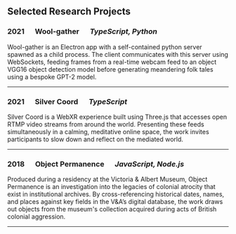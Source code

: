 ## Selected Research Projects

### 2021 &emsp; Wool-gather &emsp; _TypeScript, Python_

Wool-gather is an Electron app with a self-contained python server spawned as a child process. The client communicates with this server using WebSockets, feeding frames from a real-time webcam feed to an object VGG16 object detection model before generating meandering folk tales using a bespoke GPT-2 model.

---

### 2021 &emsp; Silver Coord &emsp; _TypeScript_

Silver Coord is a WebXR experience built using Three.js that accesses open RTMP video streams from around the world. Presenting these feeds simultaneously in a calming, meditative online space, the work invites participants to slow down and reflect on the mediated world.

---

<!-- ### 2020 &emsp; Supercollager &emsp; _Python_

Supercollager is an ongoing project exploring photography and image-making in dialogue with machine learning and computer vision. It is built in Python as a native executable CLI and as a flask microservice. It uses OpenCV, relying on the MaskRNN image segmentation model.

--- -->

### 2018 &emsp; Object Permanence &emsp; _JavaScript, Node.js_

Produced during a residency at the Victoria & Albert Museum, Object Permanence is an investigation into the legacies of colonial atrocity that exist in institutional archives. By cross-referencing historical dates, names, and places against key fields in the V&A’s digital database, the work draws out objects from the museum's collection acquired during acts of British colonial aggression.

---

<!-- ### 2018 &emsp; Gail (commission for the Bureau of Meteoranxiety) &emsp; _JavaScript, Python_

Gail is a chatbot that was developed as part of The Bureau of Meteoranxiety, an immersive theatre experience for Next Wave festival, Melbourne in 2018. It comprised a React client and a flask app written in Python.

--- -->

<!-- ### 2017 &emsp; Ratio Club &emsp; _JavaScript_

Ratio Club was a free ten-week workshop program exploring computation as creative practice. Participants took part in a series of sessions blending practical tutorials with critical discussions. The workshops were structured to introduce creative practitioners to basic programming concepts, algorithmic approaches to digital design and modelling, and strategies for employing these in their artistic practice.

--- -->

<!-- ### 2017 &emsp; Rrosetta &emsp; _Python_

Rrosetta is a Django application using natural language processing and web scraping to generate personalised zines. With the consent of the participant, the application was able to retrieve their sent emails using the Google Mail API. Drawing self-publishing into wider debates about privacy, automation, and AI, this project set out to examine questions about the price, cost, and value of identity under late capitalism.

--- -->

